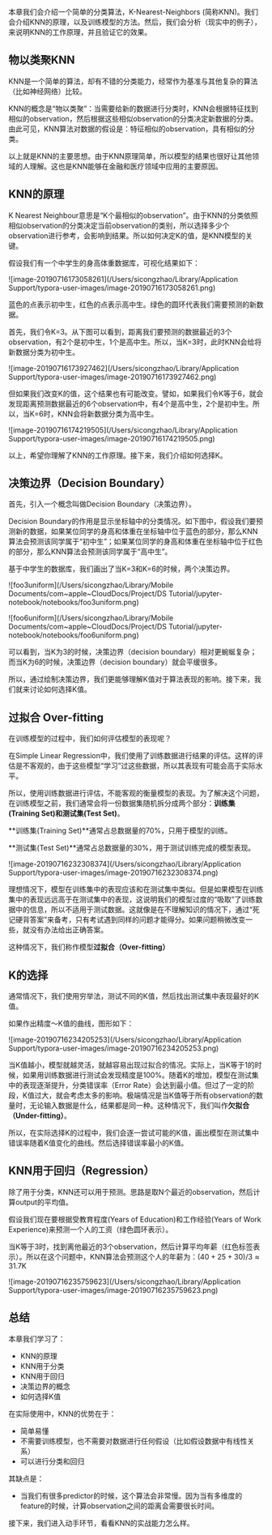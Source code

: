 本章我们会介绍一个简单的分类算法，K-Nearest-Neighbors (简称KNN)。我们会介绍KNN的原理，以及训练模型的方法。然后，我们会分析（现实中的例子），来说明KNN的工作原理，并且验证它的效果。



## 物以类聚KNN

KNN是一个简单的算法，却有不错的分类能力，经常作为基准与其他复杂的算法（比如神经网络）比较。

KNN的概念是“物以类聚”：当需要给新的数据进行分类时，KNN会根据特征找到相似的observation，然后根据这些相似observation的分类决定新数据的分类。由此可见，KNN算法对数据的假设是：特征相似的observation，具有相似的分类。

以上就是KNN的主要思想。由于KNN原理简单，所以模型的结果也很好让其他领域的人理解。这也是KNN能够在金融和医疗领域中应用的主要原因。



## KNN的原理

K Nearest Neighbour意思是“K个最相似的observation”。由于KNN的分类依照相似observation的分类决定当前observation的类别，所以选择多少个observation进行参考，会影响到结果。所以如何决定K的值，是KNN模型的关键。

假设我们有一个中学生的身高体重数据库，可视化结果如下：

![image-20190716173058261](/Users/sicongzhao/Library/Application Support/typora-user-images/image-20190716173058261.png)

蓝色的点表示初中生，红色的点表示高中生。绿色的圆环代表我们需要预测的新数据。

首先，我们令K=3。从下图可以看到，距离我们要预测的数据最近的3个observation，有2个是初中生，1个是高中生。所以，当K=3时，此时KNN会给将新数据分类为初中生。

![image-20190716173927462](/Users/sicongzhao/Library/Application Support/typora-user-images/image-20190716173927462.png)

但如果我们改变K的值，这个结果也有可能改变。譬如，如果我们令K等于6，就会发现距离预测数据最近的6个observation中，有4个是高中生，2个是初中生。所以，当K=6时，KNN会将新数据分类为高中生。

![image-20190716174219505](/Users/sicongzhao/Library/Application Support/typora-user-images/image-20190716174219505.png)

以上，希望你理解了KNN的工作原理。接下来，我们介绍如何选择K。



## 决策边界（Decision Boundary）

首先，引入一个概念叫做Decision Boundary（决策边界）。

Decision Boundary的作用是显示坐标轴中的分类情况。如下图中，假设我们要预测新的数据，如果某位同学的身高和体重在坐标轴中位于蓝色的部分，那么KNN算法会预测该同学属于“初中生”；如果某位同学的身高和体重在坐标轴中位于红色的部分，那么KNN算法会预测该同学属于“高中生”。

基于中学生的数据库，我们画出了当K=3和K=6的时候，两个决策边界。

![foo3uniform](/Users/sicongzhao/Library/Mobile Documents/com~apple~CloudDocs/Project/DS Tutorial/jupyter-notebook/notebooks/foo3uniform.png)

![foo6uniform](/Users/sicongzhao/Library/Mobile Documents/com~apple~CloudDocs/Project/DS Tutorial/jupyter-notebook/notebooks/foo6uniform.png)

可以看到，当K为3的时候，决策边界（decision boundary）相对更蜿蜒复杂；而当K为6的时候，决策边界（decision boundary）就会平缓很多。

所以，通过绘制决策边界，我们更能够理解K值对于算法表现的影响。接下来，我们就来讨论如何选择K值。



## 过拟合 Over-fitting

在训练模型的过程中，我们如何评估模型的表现呢？

在Simple Linear Regression中，我们使用了训练数据进行结果的评估。这样的评估是不客观的，由于这些模型“学习”过这些数据，所以其表现有可能会高于实际水平。

所以，使用训练数据进行评估，不能客观的衡量模型的表现。为了解决这个问题，在训练模型之前，我们通常会将一份数据集随机拆分成两个部分：**训练集(Training Set)**和**测试集(Test Set)**。

**训练集(Training Set)**通常占总数据量的70%，只用于模型的训练。

**测试集(Test Set)**通常占总数据量的30%，用于测试训练完成的模型表现。

![image-20190716232308374](/Users/sicongzhao/Library/Application Support/typora-user-images/image-20190716232308374.png)

理想情况下，模型在训练集中的表现应该和在测试集中类似。但是如果模型在训练集中的表现远远高于在测试集中的表现，这说明我们的模型过度的“吸取”了训练数据中的信息，所以不适用于测试数据。这就像是在不理解知识的情况下，通过“死记硬背答案”来备考，只有考试遇到同样的问题才能得分。如果问题稍微改变一些，就没有办法给出正确答案。

这种情况下，我们称作模型**过拟合（Over-fitting）**



## K的选择

通常情况下，我们使用穷举法，测试不同的K值，然后找出测试集中表现最好的K值。

如果作出精度～K值的曲线，图形如下：

![image-20190716234205253](/Users/sicongzhao/Library/Application Support/typora-user-images/image-20190716234205253.png)

当K值越小，模型就越灵活，就越容易出现过拟合的情况。实际上，当K等于1的时候，如果用训练数据进行测试会发现精度是100%。随着K的增加，模型在测试集中的表现逐渐提升，分类错误率（Error Rate）会达到最小值。但过了一定的阶段，K值过大，就会考虑太多的影响。极端情况是当K值等于所有observation的数量时，无论输入数据是什么，结果都是同一种。这种情况下，我们叫作**欠拟合（Under-fitting）**。

所以，在实际选择K的过程中，我们会逐一尝试可能的K值，画出模型在测试集中错误率随着K值变化的曲线。然后选择错误率最小的K值。



## KNN用于回归（Regression）

除了用于分类，KNN还可以用于预测。思路是取N个最近的observation，然后计算output的平均值。

假设我们现在要根据受教育程度(Years of Education)和工作经验(Years of Work Experience)来预测一个人的工资（绿色圆环表示）。

当K等于3时，找到离他最近的3个observation，然后计算平均年薪（红色标签表示）。所以在这个问题中，KNN算法会预测这个人的年薪为：$(40 + 25 + 30) / 3 \approx 31.7 \text{K}$

![image-20190716235759623](/Users/sicongzhao/Library/Application Support/typora-user-images/image-20190716235759623.png)



## 总结

本章我们学习了：

* KNN的原理
* KNN用于分类
* KNN用于回归
* 决策边界的概念
* 如何选择K值

在实际使用中，KNN的优势在于：

* 简单易懂
* 不需要训练模型，也不需要对数据进行任何假设（比如假设数据中有线性关系）
* 可以进行分类和回归

其缺点是：

* 当我们有很多predictor的时候，这个算法会非常慢。因为当有多维度的feature的时候，计算observation之间的距离会需要很长时间。

接下来，我们进入动手环节，看看KNN的实战能力怎么样。















